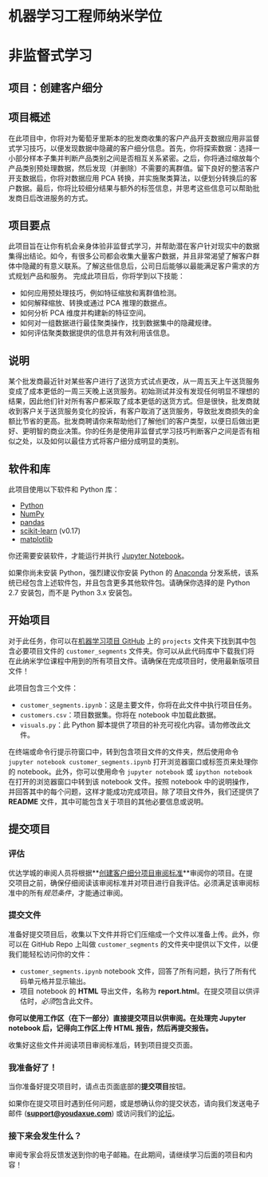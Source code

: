 # 机器学习工程师纳米学位
# 非监督式学习
## 项目：创建客户细分

## 项目概述
在此项目中，你将对为葡萄牙里斯本的批发商收集的客户产品开支数据应用非监督式学习技巧，以便发现数据中隐藏的客户细分信息。首先，你将探索数据：选择一小部分样本子集并判断产品类别之间是否相互关系紧密。之后，你将通过缩放每个产品类别预处理数据，然后发现（并删除）不需要的离群值。留下良好的整洁客户开支数据后，你将对数据应用 PCA 转换，并实施聚类算法，以便划分转换后的客户数据。最后，你将比较细分结果与额外的标签信息，并思考这些信息可以帮助批发商日后改进服务的方式。


## 项目要点
此项目旨在让你有机会亲身体验非监督式学习，并帮助潜在客户针对现实中的数据集得出结论。如今，有很多公司都会收集大量客户数据，并且非常渴望了解客户群体中隐藏的有意义联系。了解这些信息后，公司日后能够以最能满足客户需求的方式规划产品和服务。
完成此项目后，你将学到以下技能：

- 如何应用预处理技巧，例如特征缩放和离群值检测。
- 如何解释缩放、转换或通过 PCA 推理的数据点。
- 如何分析 PCA 维度并构建新的特征空间。
- 如何对一组数据进行最佳聚类操作，找到数据集中的隐藏规律。
- 如何评估聚类数据提供的信息并有效利用该信息。

## 说明
某个批发商最近针对某些客户进行了送货方式试点更改，从一周五天上午送货服务变成了成本更低的一周三天晚上送货服务。初始测试并没有发现任何明显不理想的结果，因此他们针对所有客户都采取了成本更低的送货方式。但是很快，批发商就收到客户关于送货服务变化的投诉，有客户取消了送货服务，导致批发商损失的金额比节省的更高。批发商聘请你来帮助他们了解他们的客户类型，以便日后做出更好、更明智的商业决策。你的任务是使用非监督式学习技巧判断客户之间是否有相似之处，以及如何以最佳方式将客户细分成明显的类别。

## 软件和库
此项目使用以下软件和 Python 库：

- [Python](https://www.python.org/downloads/release/python-364/)
- [NumPy](http://www.numpy.org/)
- [pandas](http://pandas.pydata.org/)
- [scikit-learn](http://scikit-learn.org/0.17/install.html) (v0.17)
- [matplotlib](http://matplotlib.org/)

你还需要安装软件，才能运行并执行 [Jupyter Notebook](http://ipython.org/notebook.html)。

如果你尚未安装 Python，强烈建议你安装 Python  的 [Anaconda](http://continuum.io/downloads) 分发系统，该系统已经包含上述软件包，并且包含更多其他软件包。请确保你选择的是 Python 2.7 安装包，而不是 Python 3.x 安装包。

## 开始项目

对于此任务，你可以在[机器学习项目 GitHub](https://github.com/udacity/machine-learning) 上的 `projects` 文件夹下找到其中包含必要项目文件的 `customer_segments` 文件夹。你可以从此代码库中下载我们将在此纳米学位课程中用到的所有项目文件。请确保在完成项目时，使用最新版项目文件！

此项目包含三个文件：

- `customer_segments.ipynb`：这是主要文件，你将在此文件中执行项目任务。
- `customers.csv`：项目数据集。你将在 notebook 中加载此数据。
- `visuals.py`：此 Python 脚本提供了项目的补充可视化内容。请勿修改此文件。

在终端或命令行提示符窗口中，转到包含项目文件的文件夹，然后使用命令 `jupyter notebook customer_segments.ipynb` 打开浏览器窗口或标签页来处理你的 notebook。此外，你可以使用命令 `jupyter notebook` 或 `ipython notebook` 在打开的浏览器窗口中转到该 notebook 文件。按照 notebook 中的说明操作，并回答其中的每个问题，这样才能成功完成项目。除了项目文件外，我们还提供了 **README** 文件，其中可能包含关于项目的其他必要信息或说明。


## 提交项目

### 评估
优达学城的审阅人员将根据**<a href="https://review.udacity.com/#!/rubrics/105/view" target="_blank">创建客户细分项目审阅标准</a>**审阅你的项目。在提交项目之前，确保仔细阅读该审阅标准并对项目进行自我评估。必须满足该审阅标准中的所有*规范条件*，才能通过审阅。

### 提交文件
准备好提交项目后，收集以下文件并将它们压缩成一个文件以准备上传。此外，你可以在 GitHub Repo 上叫做 `customer_segments` 的文件夹中提供以下文件，以便我们能轻松访问你的文件：

 - `customer_segments.ipynb` notebook 文件，回答了所有问题，执行了所有代码单元格并显示输出。
 - 项目 notebook 的 **HTML** 导出文件，名称为 **report.html**。在提交项目以供评估时，*必须*包含此文件。

**你可以使用工作区（在下一部分）直接提交项目以供审阅。在处理完 Jupyter  notebook 后，记得向工作区上传 HTML 报告，然后再提交报告。**

收集好这些文件并阅读项目审阅标准后，转到项目提交页面。

### 我准备好了！
当你准备好提交项目时，请点击页面底部的**提交项目**按钮。

如果你在提交项目时遇到任何问题，或是想确认你的提交状态，请向我们发送电子邮件 (**support@youdaxue.com**) 或访问我们的<a href="https://discussions.youdaxue.com" target="_blank">论坛</a>。

### 接下来会发生什么？
审阅专家会将反馈发送到你的电子邮箱。在此期间，请继续学习后面的项目和内容！